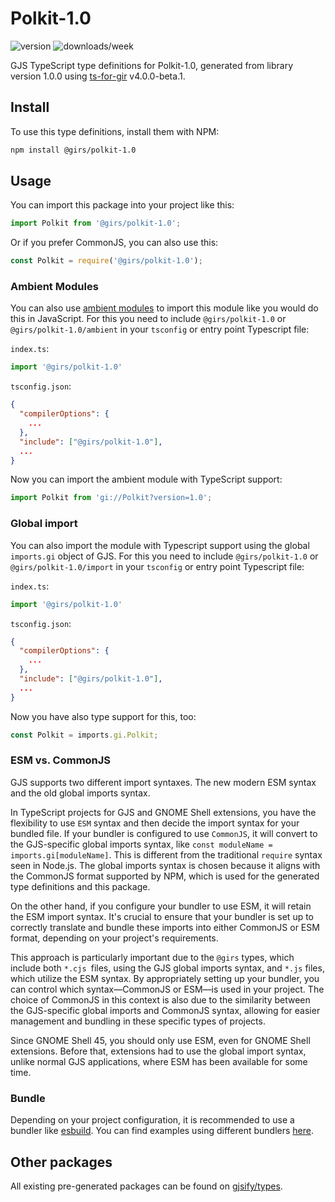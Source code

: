
# Polkit-1.0

![version](https://img.shields.io/npm/v/@girs/polkit-1.0)
![downloads/week](https://img.shields.io/npm/dw/@girs/polkit-1.0)


GJS TypeScript type definitions for Polkit-1.0, generated from library version 1.0.0 using [ts-for-gir](https://github.com/gjsify/ts-for-gir) v4.0.0-beta.1.


## Install

To use this type definitions, install them with NPM:
```bash
npm install @girs/polkit-1.0
```

## Usage

You can import this package into your project like this:
```ts
import Polkit from '@girs/polkit-1.0';
```

Or if you prefer CommonJS, you can also use this:
```ts
const Polkit = require('@girs/polkit-1.0');
```

### Ambient Modules

You can also use [ambient modules](https://github.com/gjsify/ts-for-gir/tree/main/packages/cli#ambient-modules) to import this module like you would do this in JavaScript.
For this you need to include `@girs/polkit-1.0` or `@girs/polkit-1.0/ambient` in your `tsconfig` or entry point Typescript file:

`index.ts`:
```ts
import '@girs/polkit-1.0'
```

`tsconfig.json`:
```json
{
  "compilerOptions": {
    ...
  },
  "include": ["@girs/polkit-1.0"],
  ...
}
```

Now you can import the ambient module with TypeScript support: 

```ts
import Polkit from 'gi://Polkit?version=1.0';
```

### Global import

You can also import the module with Typescript support using the global `imports.gi` object of GJS.
For this you need to include `@girs/polkit-1.0` or `@girs/polkit-1.0/import` in your `tsconfig` or entry point Typescript file:

`index.ts`:
```ts
import '@girs/polkit-1.0'
```

`tsconfig.json`:
```json
{
  "compilerOptions": {
    ...
  },
  "include": ["@girs/polkit-1.0"],
  ...
}
```

Now you have also type support for this, too:

```ts
const Polkit = imports.gi.Polkit;
```


### ESM vs. CommonJS

GJS supports two different import syntaxes. The new modern ESM syntax and the old global imports syntax.

In TypeScript projects for GJS and GNOME Shell extensions, you have the flexibility to use `ESM` syntax and then decide the import syntax for your bundled file. If your bundler is configured to use `CommonJS`, it will convert to the GJS-specific global imports syntax, like `const moduleName = imports.gi[moduleName]`. This is different from the traditional `require` syntax seen in Node.js. The global imports syntax is chosen because it aligns with the CommonJS format supported by NPM, which is used for the generated type definitions and this package.

On the other hand, if you configure your bundler to use ESM, it will retain the ESM import syntax. It's crucial to ensure that your bundler is set up to correctly translate and bundle these imports into either CommonJS or ESM format, depending on your project's requirements.

This approach is particularly important due to the `@girs` types, which include both `*.cjs `files, using the GJS global imports syntax, and `*.js` files, which utilize the ESM syntax. By appropriately setting up your bundler, you can control which syntax—CommonJS or ESM—is used in your project. The choice of CommonJS in this context is also due to the similarity between the GJS-specific global imports and CommonJS syntax, allowing for easier management and bundling in these specific types of projects.

Since GNOME Shell 45, you should only use ESM, even for GNOME Shell extensions. Before that, extensions had to use the global import syntax, unlike normal GJS applications, where ESM has been available for some time.

### Bundle

Depending on your project configuration, it is recommended to use a bundler like [esbuild](https://esbuild.github.io/). You can find examples using different bundlers [here](https://github.com/gjsify/ts-for-gir/tree/main/examples).

## Other packages

All existing pre-generated packages can be found on [gjsify/types](https://github.com/gjsify/types).

